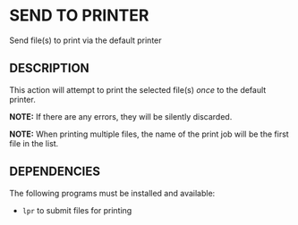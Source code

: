 SEND TO PRINTER
===============

Send file(s) to print via the default printer

DESCRIPTION
-----------

This action will attempt to print the selected file(s) *once* to the default
printer.

__NOTE:__ If there are any errors, they will be silently discarded.

__NOTE:__ When printing multiple files, the name of the print job will be the
first file in the list.

DEPENDENCIES
------------

The following programs must be installed and available:

* `lpr` to submit files for printing
